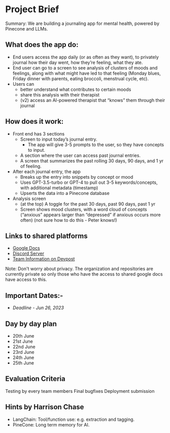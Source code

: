# Project Brief
Summary: We are building a journaling app for mental health, powered by Pinecone and LLMs.

## What does the app do:
- End users access the app daily (or as often as they want), to privately journal how their day went, how they’re feeling, what they ate.
- End user can go to a screen to see analysis of clusters of moods and feelings, along with what might have led to that feeling (Monday blues, Friday dinner with 
  parents, eating broccoli, menstrual cycle, etc).
- Users can
  - better understand what contributes to certain moods
  - share this analysis with their therapist
  - (v2) access an AI-powered therapist that “knows” them through their journal

## How does it work:
- Front end has 3 sections
  - Screen to input today’s journal entry.
    - The app will give 3-5 prompts to the user, so they have concepts to input.
  - A section where the user can access past journal entries.
  - A screen that summarizes the past rolling 30 days, 90 days, and 1 yr of feeling.
- After each journal entry, the app
  - Breaks up the entry into snippets by concept or mood
  - Uses GPT-3.5-turbo or GPT-4 to pull out 3-5 keywords/concepts, with additional metadata (timestamp)
  - Upserts the data into a Pinecone database
- Analysis screen
  - (at the top) A toggle for the past 30 days, past 90 days, past 1 yr
  - Screen shows mood clusters, with a word cloud of concepts (“anxious” appears larger than “depressed” if anxious occurs more often)
    (not sure how to do this - Peter knows!)

## Links to shared platforms
-  [Google Docs](https://docs.google.com/document/d/15V2PkmHKumgL6rsWvsbcziZZCH-3zeRquLoPiiR7unM/edit?pli=1)
-  [Discord Server](https://discord.gg/C75tW9ZD)
-  [Team Information on Devpost](https://devpost.com/software/mood-journal-s5b0a8)

Note: Don't worry about privacy. The organization and repositories are currently private so only those who have the access to shared google docs have access to this.

## Important Dates:-
- *Deadline - Jun 26, 2023*

## Day by day plan
- 20th June
- 21st June
- 22nd June
- 23rd June
- 24th June
- 25th June

## Evaluation Criteria
Testing by every team members
Final bugfixes
Deployment
submission

## Hints by Harrison Chase

- LangChain: Tool/function use: e.g. extraction and tagging.
- PineCone: Long term memory for AI.